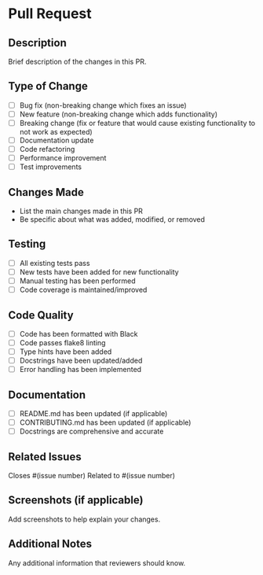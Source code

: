 # Pull Request

## Description
Brief description of the changes in this PR.

## Type of Change
- [ ] Bug fix (non-breaking change which fixes an issue)
- [ ] New feature (non-breaking change which adds functionality)
- [ ] Breaking change (fix or feature that would cause existing functionality to not work as expected)
- [ ] Documentation update
- [ ] Code refactoring
- [ ] Performance improvement
- [ ] Test improvements

## Changes Made
- List the main changes made in this PR
- Be specific about what was added, modified, or removed

## Testing
- [ ] All existing tests pass
- [ ] New tests have been added for new functionality
- [ ] Manual testing has been performed
- [ ] Code coverage is maintained/improved

## Code Quality
- [ ] Code has been formatted with Black
- [ ] Code passes flake8 linting
- [ ] Type hints have been added
- [ ] Docstrings have been updated/added
- [ ] Error handling has been implemented

## Documentation
- [ ] README.md has been updated (if applicable)
- [ ] CONTRIBUTING.md has been updated (if applicable)
- [ ] Docstrings are comprehensive and accurate

## Related Issues
Closes #(issue number)
Related to #(issue number)

## Screenshots (if applicable)
Add screenshots to help explain your changes.

## Additional Notes
Any additional information that reviewers should know.
